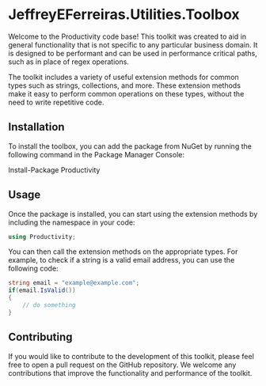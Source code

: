 
# JeffreyEFerreiras.Utilities.Toolbox

Welcome to the Productivity code base! This toolkit was created to aid in general functionality that is not specific to any particular business domain. It is designed to be performant and can be used in performance critical paths, such as in place of regex operations.

The toolkit includes a variety of useful extension methods for common types such as strings, collections, and more. These extension methods make it easy to perform common operations on these types, without the need to write repetitive code.

## Installation
To install the toolbox, you can add the package from NuGet by running the following command in the Package Manager Console:

Install-Package Productivity

## Usage
Once the package is installed, you can start using the extension methods by including the namespace in your code:

```c# 
using Productivity;
```

You can then call the extension methods on the appropriate types. For example, to check if a string is a valid email address, you can use the following code:
```c#
string email = "example@example.com";
if(email.IsValid())
{
    // do something
}
```

## Contributing

If you would like to contribute to the development of this toolkit, please feel free to open a pull request on the GitHub repository. We welcome any contributions that improve the functionality and performance of the toolkit.